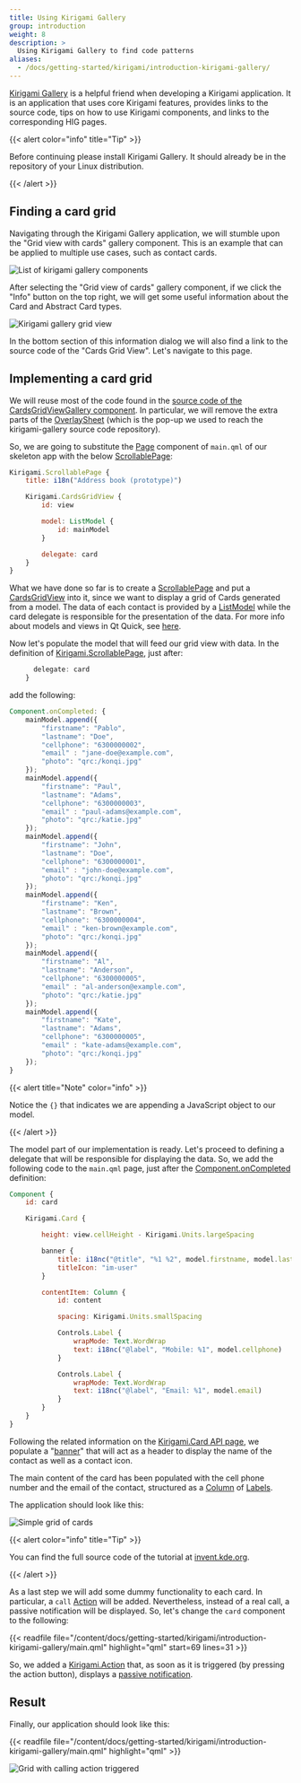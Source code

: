 ```yaml
---
title: Using Kirigami Gallery
group: introduction
weight: 8
description: >
  Using Kirigami Gallery to find code patterns
aliases:
  - /docs/getting-started/kirigami/introduction-kirigami-gallery/
---
```


[Kirigami Gallery](https://apps.kde.org/kirigami2.gallery/) is a helpful friend
when developing a Kirigami application. It is an application that uses core Kirigami features, provides links to the source code, tips on how to use Kirigami components, and links to the corresponding HIG pages.

{{< alert color="info" title="Tip" >}}

Before continuing please install Kirigami Gallery. It should already be in the
repository of your Linux distribution.

{{< /alert >}}

## Finding a card grid

Navigating through the Kirigami Gallery application, we will stumble upon the "Grid view with cards" gallery component. This is an example that can be applied to multiple use cases, such as contact cards.

![List of kirigami gallery components](components.webp)

After selecting the "Grid view of cards" gallery component, if we click the "Info" button on the top right, we will get some useful information about the Card and Abstract Card types.

![Kirigami gallery grid view](cards.webp)

In the bottom section of this information dialog we will also find a link to the source code of the "Cards Grid
View". Let's navigate to this page.

## Implementing a card grid

We will reuse most of the code found in the [source code of the CardsGridViewGallery component](https://invent.kde.org/sdk/kirigami-gallery/-/blob/master/src/data/contents/ui/gallery/CardsGridViewGallery.qml).
In particular, we will remove the extra parts of the [OverlaySheet](docs:kirigami2;OverlaySheet) (which is the pop-up we used to reach the kirigami-gallery source code repository).

So, we are going to substitute the [Page](docs:kirigami2;Page) component of `main.qml` of our skeleton app with the
below [ScrollablePage](docs:kirigami2;ScrollablePage):

```qml
Kirigami.ScrollablePage {
    title: i18n("Address book (prototype)")

    Kirigami.CardsGridView {
        id: view

        model: ListModel {
            id: mainModel
        }

        delegate: card
    }
}
```

What we have done so far is to create a [ScrollablePage](docs:kirigami2;ScrollablePage) and put
a [CardsGridView](docs:kirigami2;CardsGridView) into it, since we want to display a grid of Cards
generated from a model. The data of each contact is provided by a [ListModel](https://doc.qt.io/qt-6/qml-qtqml-models-listmodel.html)
while the card delegate is responsible for the presentation of the data. For more info about
models and views in Qt Quick, see [here](https://doc.qt.io/qt-5/qtquick-modelviewsdata-modelview.html).

Now let's populate the model that will feed our grid view with data. In the definition of [Kirigami.ScrollablePage](docs:kirigami2;ScrollablePage), just after:


```qml
      delegate: card
    }
```

add the following:

```qml
Component.onCompleted: {
    mainModel.append({
        "firstname": "Pablo",
        "lastname": "Doe",
        "cellphone": "6300000002",
        "email" : "jane-doe@example.com",
        "photo": "qrc:/konqi.jpg"
    });
    mainModel.append({
        "firstname": "Paul",
        "lastname": "Adams",
        "cellphone": "6300000003",
        "email" : "paul-adams@example.com",
        "photo": "qrc:/katie.jpg"
    });
    mainModel.append({
        "firstname": "John",
        "lastname": "Doe",
        "cellphone": "6300000001",
        "email" : "john-doe@example.com",
        "photo": "qrc:/konqi.jpg"
    });
    mainModel.append({
        "firstname": "Ken",
        "lastname": "Brown",
        "cellphone": "6300000004",
        "email" : "ken-brown@example.com",
        "photo": "qrc:/konqi.jpg"
    });
    mainModel.append({
        "firstname": "Al",
        "lastname": "Anderson",
        "cellphone": "6300000005",
        "email" : "al-anderson@example.com",
        "photo": "qrc:/katie.jpg"
    });
    mainModel.append({
        "firstname": "Kate",
        "lastname": "Adams",
        "cellphone": "6300000005",
        "email" : "kate-adams@example.com",
        "photo": "qrc:/konqi.jpg"
    });
}
```

{{< alert title="Note" color="info" >}}

Notice the `{}` that indicates we are appending a JavaScript object to our model.

{{< /alert >}}

The model part of our implementation is ready. Let's proceed to defining a delegate that will be responsible for displaying the data. So, we add the following code to the `main.qml` page, just after the [Component.onCompleted](docs:qtqml;QtQml.Component::completed) definition:

```qml
Component {
    id: card

    Kirigami.Card {

        height: view.cellHeight - Kirigami.Units.largeSpacing

        banner {
            title: i18nc("@title", "%1 %2", model.firstname, model.lastname)
            titleIcon: "im-user"
        }

        contentItem: Column {
            id: content

            spacing: Kirigami.Units.smallSpacing

            Controls.Label {
                wrapMode: Text.WordWrap
                text: i18nc("@label", "Mobile: %1", model.cellphone)
            }

            Controls.Label {
                wrapMode: Text.WordWrap
                text: i18nc("@label", "Email: %1", model.email)
            }
        }
    }
}
```

Following the related information on the [Kirigami.Card API page](docs:kirigami2;Card), we populate a "[banner](docs:kirigami2;Card::banner)" that will act as a header to display the name of the contact as well as a contact icon.

The main content of the card has been populated with the cell phone number and the email of the contact, structured as a [Column](docs:qtquick;QtQuick.Column) of [Labels](docs:qtquickcontrols;QtQuick.Controls.Label).

The application should look like this:

![Simple grid of cards](implementation.png)

{{< alert color="info" title="Tip" >}}

You can find the full source code of the tutorial at [invent.kde.org](https://invent.kde.org/dkardarakos/kirigami-tutorial).

{{< /alert >}}

As a last step we will add some dummy functionality to each card. In particular, a `call` [Action](docs:kirigami2;Action) will be added.
Nevertheless, instead of a real call, a passive notification will be displayed. So, let's change the `card` component to the following:

{{< readfile file="/content/docs/getting-started/kirigami/introduction-kirigami-gallery/main.qml" highlight="qml" start=69 lines=31 >}}

So, we added a [Kirigami.Action](docs:kirigami2;Action) that, as soon as it is triggered (by pressing the action button), displays a [passive notification](docs:kirigami2;AbstractApplicationWindow::showPassiveNotification).

## Result

Finally, our application should look like this:

{{< readfile file="/content/docs/getting-started/kirigami/introduction-kirigami-gallery/main.qml" highlight="qml" >}}

![Grid with calling action triggered](implementation-actions.png)

   
